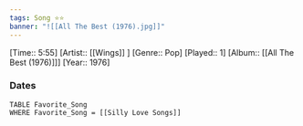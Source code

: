 ```yaml
---
tags: Song ⭐⭐ 
banner: "![[All The Best (1976).jpg]]"
---
```

[Time:: 5:55]
[Artist:: [[Wings]] ]
[Genre:: Pop]
[Played:: 1]
[Album:: [[All The Best (1976)]]]
[Year:: 1976]
### Dates
````dataview
TABLE Favorite_Song
WHERE Favorite_Song = [[Silly Love Songs]]
````